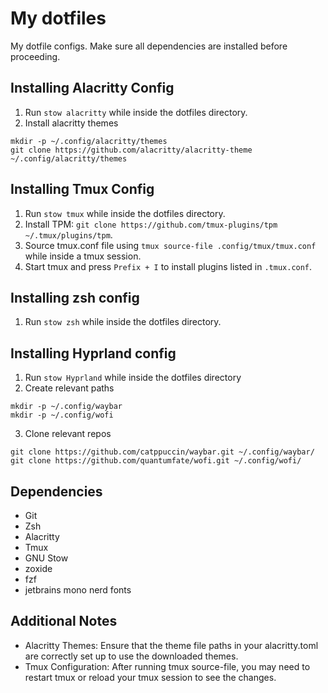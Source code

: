 # My dotfiles

My dotfile configs. Make sure all dependencies are installed before proceeding.

## Installing Alacritty Config

1. Run `stow alacritty` while inside the dotfiles directory.
2. Install alacritty themes

```
mkdir -p ~/.config/alacritty/themes
git clone https://github.com/alacritty/alacritty-theme ~/.config/alacritty/themes
```

## Installing Tmux Config

1. Run `stow tmux` while inside the dotfiles directory.
2. Install TPM:
   `git clone https://github.com/tmux-plugins/tpm ~/.tmux/plugins/tpm`.
3. Source tmux.conf file using `tmux source-file .config/tmux/tmux.conf` while
   inside a tmux session.
4. Start tmux and press `Prefix + I` to install plugins listed in `.tmux.conf`.

## Installing zsh config

1. Run `stow zsh` while inside the dotfiles directory.

## Installing Hyprland config

1. Run `stow Hyprland` while inside the dotfiles directory
2. Create relevant paths

```
mkdir -p ~/.config/waybar
mkdir -p ~/.config/wofi
```

3. Clone relevant repos

```
git clone https://github.com/catppuccin/waybar.git ~/.config/waybar/
git clone https://github.com/quantumfate/wofi.git ~/.config/wofi/
```

## Dependencies

- Git
- Zsh
- Alacritty
- Tmux
- GNU Stow
- zoxide
- fzf
- jetbrains mono nerd fonts

## Additional Notes

- Alacritty Themes: Ensure that the theme file paths in your alacritty.toml are
  correctly set up to use the downloaded themes.
- Tmux Configuration: After running tmux source-file, you may need to restart
  tmux or reload your tmux session to see the changes.

